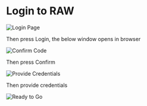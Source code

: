 # Login to RAW

![Login Page](https://raw.githubusercontent.com/raw-labs/vscode/main/images/login-page.png)

Then press Login, the below window opens in browser

![Confirm Code](https://raw.githubusercontent.com/raw-labs/vscode/main/images/confirm-code.png)

Then press Confirm

![Provide Credentials](https://raw.githubusercontent.com/raw-labs/vscode/main/images/provide-creds.png)

Then provide credentials

![Ready to Go](https://raw.githubusercontent.com/raw-labs/vscode/main/images/login-finish.png)